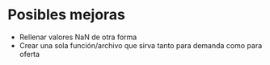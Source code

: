 # Posibles mejoras

* Rellenar valores NaN de otra forma
* Crear una sola función/archivo que sirva tanto para demanda como para oferta

